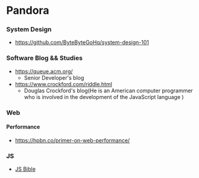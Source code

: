 # Pandora



### System Design
- https://github.com/ByteByteGoHq/system-design-101

### Software Blog && Studies
- https://queue.acm.org/
    - Senior Developer's blog
- https://www.crockford.com/riddle.html
    - Douglas Crockford's blog(He is an American computer programmer who is involved in the development of the JavaScript language )
 
### Web
#### Performance
- https://hpbn.co/primer-on-web-performance/
### JS
- [JS Bible](https://everythingcomputerscience.com/books/all.pdf)
